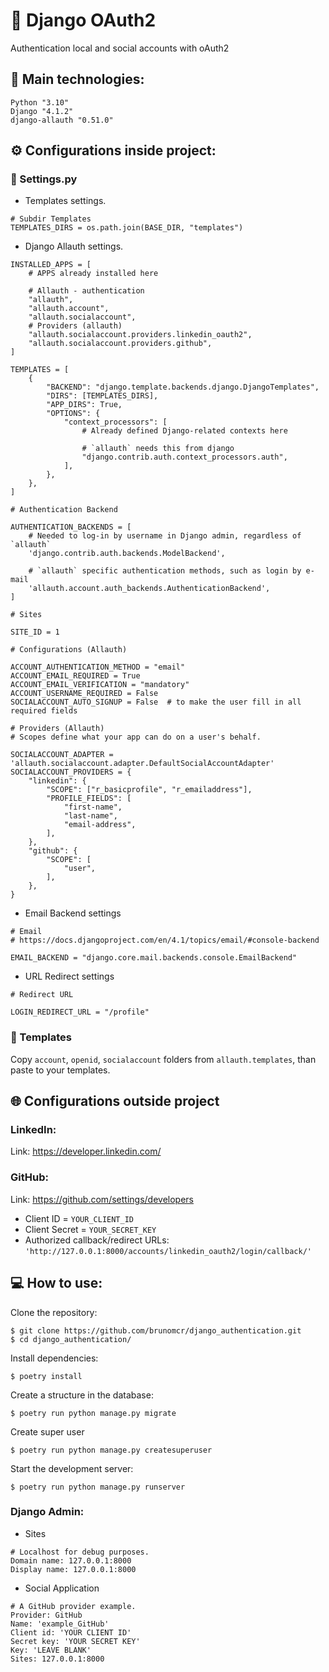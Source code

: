 # 📘 Django OAuth2

Authentication local and social accounts with oAuth2

## 📑 Main technologies:

```shell
Python "3.10"
Django "4.1.2"
django-allauth "0.51.0"
```

## ⚙️ Configurations inside project:

### 📄 Settings.py

* Templates settings.

```shell
# Subdir Templates
TEMPLATES_DIRS = os.path.join(BASE_DIR, "templates")
```

* Django Allauth settings.

```shell
INSTALLED_APPS = [
    # APPS already installed here
    
    # Allauth - authentication
    "allauth",
    "allauth.account",
    "allauth.socialaccount",
    # Providers (allauth)
    "allauth.socialaccount.providers.linkedin_oauth2",
    "allauth.socialaccount.providers.github",
]
```

```shell
TEMPLATES = [
    {
        "BACKEND": "django.template.backends.django.DjangoTemplates",
        "DIRS": [TEMPLATES_DIRS],
        "APP_DIRS": True,
        "OPTIONS": {
            "context_processors": [
                # Already defined Django-related contexts here

                # `allauth` needs this from django
                "django.contrib.auth.context_processors.auth",
            ],
        },
    },
]
```

```shell
# Authentication Backend

AUTHENTICATION_BACKENDS = [
    # Needed to log-in by username in Django admin, regardless of `allauth`
    'django.contrib.auth.backends.ModelBackend',

    # `allauth` specific authentication methods, such as login by e-mail
    'allauth.account.auth_backends.AuthenticationBackend',
]
```

```shell
# Sites

SITE_ID = 1
```

```shell
# Configurations (Allauth)

ACCOUNT_AUTHENTICATION_METHOD = "email"
ACCOUNT_EMAIL_REQUIRED = True
ACCOUNT_EMAIL_VERIFICATION = "mandatory"
ACCOUNT_USERNAME_REQUIRED = False
SOCIALACCOUNT_AUTO_SIGNUP = False  # to make the user fill in all required fields
```

```shell
# Providers (Allauth)
# Scopes define what your app can do on a user's behalf.

SOCIALACCOUNT_ADAPTER = 'allauth.socialaccount.adapter.DefaultSocialAccountAdapter'
SOCIALACCOUNT_PROVIDERS = {
    "linkedin": {
        "SCOPE": ["r_basicprofile", "r_emailaddress"],
        "PROFILE_FIELDS": [
            "first-name",
            "last-name",
            "email-address",
        ],
    },
    "github": {
        "SCOPE": [
            "user",
        ],
    },
}
```

* Email Backend settings

```shell
# Email
# https://docs.djangoproject.com/en/4.1/topics/email/#console-backend

EMAIL_BACKEND = "django.core.mail.backends.console.EmailBackend"
```

* URL Redirect settings

````shell
# Redirect URL

LOGIN_REDIRECT_URL = "/profile"
````

### 📁 Templates

Copy ``account``, ``openid``, ``socialaccount`` folders from ``allauth.templates``, than paste to your templates.

## 🌐 Configurations outside project

### LinkedIn:

Link: https://developer.linkedin.com/

### GitHub:

Link: https://github.com/settings/developers

* Client ID = ``YOUR_CLIENT_ID``
* Client Secret = ``YOUR_SECRET_KEY``
* Authorized callback/redirect URLs: ``'http://127.0.0.1:8000/accounts/linkedin_oauth2/login/callback/'``

## 💻 How to use:
Clone the repository:
```shell
$ git clone https://github.com/brunomcr/django_authentication.git
$ cd django_authentication/
```
Install dependencies:
```shell
$ poetry install
```
Create a structure in the database:
```shell
$ poetry run python manage.py migrate
```
Create super user
```shell
$ poetry run python manage.py createsuperuser
```
Start the development server:
```shell
$ poetry run python manage.py runserver
```

### Django Admin:

* Sites

```shell
# Localhost for debug purposes.
Domain name: 127.0.0.1:8000
Display name: 127.0.0.1:8000
```

* Social Application

```shell
# A GitHub provider example.
Provider: GitHub
Name: 'example_GitHub'
Client id: 'YOUR CLIENT ID'
Secret key: 'YOUR SECRET KEY'
Key: 'LEAVE BLANK'
Sites: 127.0.0.1:8000
```
